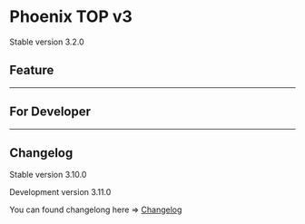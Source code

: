 # Phoenix TOP v3

Stable version 3.2.0

## Feature

---

## For Developer

---

## Changelog

Stable version 3.10.0

Development version 3.11.0

You can found changelong here => [Changelog](./changelog.md)
